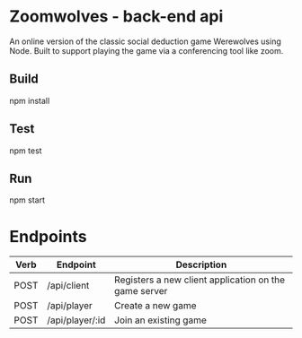 # Zoomwolves - back-end api

An online version of the classic social deduction game Werewolves using Node. Built to support playing the game via a conferencing tool like zoom.

## Build

npm install

## Test

npm test

## Run

npm start

# Endpoints

| **Verb** | **Endpoint**    | **Description**                                       |
| -------- | --------------- | ----------------------------------------------------- |
| POST     | /api/client     | Registers a new client application on the game server |
| POST     | /api/player     | Create a new game                                     |
| POST     | /api/player/:id | Join an existing game                                 |
